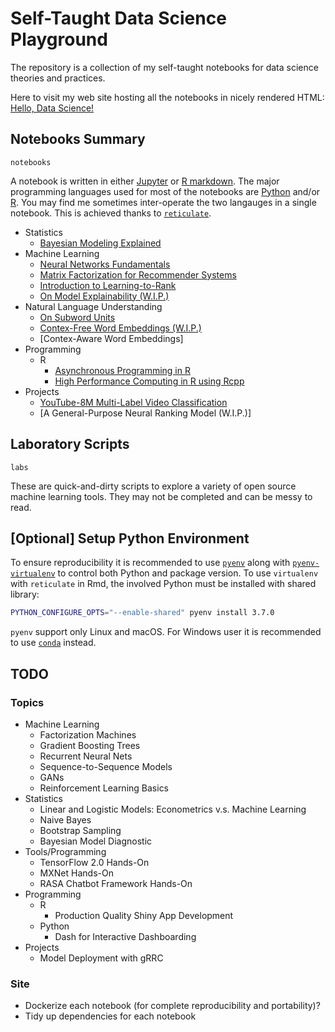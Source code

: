 # Self-Taught Data Science Playground

The repository is a collection of my self-taught notebooks for data science theories and practices.

Here to visit my web site hosting all the notebooks in nicely rendered HTML: [Hello, Data Science!](https://everdark.github.io/k9/)

## Notebooks Summary

`notebooks`

A notebook is written in either [Jupyter](https://jupyter.org/) or [R markdown](https://rmarkdown.rstudio.com/).
The major programming languages used for most of the notebooks are [Python](https://www.python.org/) and/or [R](https://www.r-project.org/).
You may find me sometimes inter-operate the two langauges in a single notebook.
This is achieved thanks to [`reticulate`](https://github.com/rstudio/reticulate).

+ Statistics
    + [Bayesian Modeling Explained](https://everdark.github.io/k9/notebooks/stats/bayesian/bayesian_modeling_explained.nb.html)
+ Machine Learning
    + [Neural Networks Fundamentals](https://everdark.github.io/k9/notebooks/ml/neural_nets/neural_networks_fundamentals.nb.html)
    + [Matrix Factorization for Recommender Systems](https://everdark.github.io/k9/notebooks/ml/matrix_factorization/matrix_factorization.nb.html)
    + [Introduction to Learning-to-Rank](https://everdark.github.io/k9/notebooks/ml/learning_to_rank/learning_to_rank.html)
    + [On Model Explainability (W.I.P.)](https://everdark.github.io/k9/notebooks/ml/model_explain/model_explain.nb.html)
+ Natural Language Understanding
    + [On Subword Units](https://everdark.github.io/k9/notebooks/ml/natural_language_understanding/subword_units/subword_units.nb.html)
    + [Contex-Free Word Embeddings (W.I.P.)](https://everdark.github.io/k9/notebooks/ml/natural_language_understanding/word_embeddings/word_embeddings.nb.html)
    + [Contex-Aware Word Embeddings]
+ Programming
    + R
        + [Asynchronous Programming in R](https://everdark.github.io/k9/notebooks/eng/programming/r/async/async_r.nb.html)
        + [High Performance Computing in R using Rcpp](https://everdark.github.io/k9/notebooks/eng/programming/r/rcpp/rcpp.nb.html)
+ Projects
    + [YouTube-8M Multi-Label Video Classification](https://everdark.github.io/k9/projects/yt8m/yt8m.html)
    + [A General-Purpose Neural Ranking Model (W.I.P.)]

## Laboratory Scripts

`labs`

These are quick-and-dirty scripts to explore a variety of open source machine learning tools.
They may not be completed and can be messy to read.

## [Optional] Setup Python Environment

To ensure reproducibility it is recommended to use [`pyenv`](https://github.com/pyenv/pyenv) along with [`pyenv-virtualenv`](https://github.com/pyenv/pyenv-virtualenv) to control both Python and package version.
To use `virtualenv` with `reticulate` in Rmd,
the involved Python must be installed with shared library:

```sh
PYTHON_CONFIGURE_OPTS="--enable-shared" pyenv install 3.7.0
```

`pyenv` support only Linux and macOS.
For Windows user it is recommended to use [`conda`](https://github.com/conda/conda) instead.

## TODO

### Topics
+ Machine Learning
    + Factorization Machines
    + Gradient Boosting Trees
    + Recurrent Neural Nets
    + Sequence-to-Sequence Models
    + GANs
    + Reinforcement Learning Basics
+ Statistics
    + Linear and Logistic Models: Econometrics v.s. Machine Learning
    + Naive Bayes
    + Bootstrap Sampling
    + Bayesian Model Diagnostic
+ Tools/Programming
    + TensorFlow 2.0 Hands-On
    + MXNet Hands-On
    + RASA Chatbot Framework Hands-On
+ Programming
    + R
        + Production Quality Shiny App Development
    + Python
        + Dash for Interactive Dashboarding
+ Projects
    + Model Deployment with gRRC

### Site

+ Dockerize each notebook (for complete reproducibility and portability)?
+ Tidy up dependencies for each notebook
